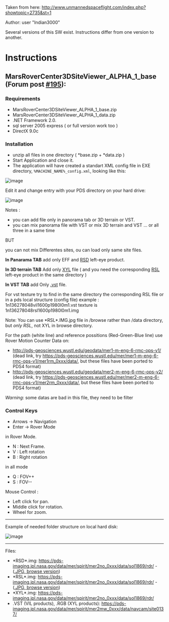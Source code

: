 Taken from here:  http://www.unmannedspaceflight.com/index.php?showtopic=2735&st=1

Author: user "Indian3000"

Several versions of this SW exist. Instructions differ from one version to another.

# Instructions

## MarsRoverCenter3DSiteViewer_ALPHA_1_base (Forum post [#195](http://www.unmannedspaceflight.com/index.php?showtopic=2735&view=findpost&p=85129)):

### Requirements

- MarsRoverCenter3DSiteViewer_ALPHA_1_base.zip 
- MarsRoverCenter3DSiteViewer_ALPHA_1_data.zip
- .NET Framework 2.0.
- sql server 2005 express ( or full version work too )
- DirectX 9.0c

### Installation

- unzip all files in one directory ( *base.zip + *data.zip )
- Start Application and close it.
- The application will have created a standart XML config file in EXE directory,  `%MACHINE_NAME%_config.xml`, looking like this:

![image](https://user-images.githubusercontent.com/1620953/175523761-c23ccf9a-1c19-4692-8138-a1051700fb9e.png)

Edit it and change entry with your PDS directory on your hard drive:

![image](https://user-images.githubusercontent.com/1620953/175523809-cc79f0b6-e14e-495b-af7a-3b3cec3a840f.png)

Notes :

 - you can add file only in panorama tab or 3D terrain or VST.
 - you can mix panorama file with VST or mix 3D terrain and VST ... or all three in a same time

BUT

you can not mix Differentes sites, ou can load only same site files. 

**In Panarama TAB**
add only EFF and [RSD](https://pds-imaging.jpl.nasa.gov/data/mer/spirit/mer2no_0xxx/data/sol1869/rdr/) left-eye product.

**In 3D terrain TAB**
Add only  [XYL](https://pds-imaging.jpl.nasa.gov/data/mer/spirit/mer2no_0xxx/data/sol1869/rdr/) file ( and you need the corresponding [RSL](https://pds-imaging.jpl.nasa.gov/data/mer/spirit/mer2no_0xxx/data/sol1869/rdr/) left-eye product in the same directory )

**In VST TAB**
add Only [.vst](https://pds-imaging.jpl.nasa.gov/data/mer/spirit/mer2mw_0xxx/data/navcam/site0137/) file.

For vst texture  try to find in the same directory the corresponding RSL file or in a pds local structure (config file)
example : 1n136278048vil1600p1980l0m1.vst texture is 1n136278048rsl1600p1980l0m1.img

Note: You can use \*RSL*\.IMG.jpg file in /browse rather than /data directory, but _only RSL_, not XYL in browse directory.

For the path (white line) and reference possitions (Red-Green-Blue line)  use Rover Motion Counter Data on:
- http://pds-geosciences.wustl.edu/geodata/mer1-m-eng-6-rmc-ops-v1/ (dead link, try https://pds-geosciences.wustl.edu/mer/mer1-m-eng-6-rmc-ops-v1/mer1rm_0xxx/data/, but these files have been ported to PDS4 format)
 - http://pds-geosciences.wustl.edu/geodata/mer2-m-eng-6-rmc-ops-v2/ (dead link, try https://pds-geosciences.wustl.edu/mer/mer2-m-eng-6-rmc-ops-v1/mer2rm_0xxx/data/, but these files have been ported to PDS4 format)

*Warning*: some datas are bad in this file, they need to be filter

### Control Keys
- Arrows -> Navigation
- Enter -> Rover Mode

in Rover Mode.
- N : Next Frame.
- V : Left rotation
- B : Right rotation

in all mode
- Q : FOV++
- S : FOV--

Mouse Control :
- Left click for pan.
- Middle click for rotation.
- Wheel for zoom.

--------

Example of needed folder structure on local hard disk:

![image](https://user-images.githubusercontent.com/1620953/175525936-4364d299-26e5-43fe-969e-3988ecd14f7c.png)

-----------------

Files:
 - \*RSD\*.img: https://pds-imaging.jpl.nasa.gov/data/mer/spirit/mer2no_0xxx/data/sol1869/rdr/ -  ([.JPG, browse version](https://pds-imaging.jpl.nasa.gov/data/mer/spirit/mer2no_0xxx/browse/sol1869/rdr/))
 - \*RSL\*.img: https://pds-imaging.jpl.nasa.gov/data/mer/spirit/mer2no_0xxx/data/sol1869/rdr/ - ([.JPG, browse version](https://pds-imaging.jpl.nasa.gov/data/mer/spirit/mer2no_0xxx/browse/sol1869/rdr/))
 - \*XYL\*.img: https://pds-imaging.jpl.nasa.gov/data/mer/spirit/mer2no_0xxx/data/sol1869/rdr/
 - .VST (VIL products), .RGB (XYL products): https://pds-imaging.jpl.nasa.gov/data/mer/spirit/mer2mw_0xxx/data/navcam/site0137/
